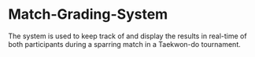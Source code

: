 # Match-Grading-System
The system is used to keep track of and display the results in real-time of both participants during a sparring match in a Taekwon-do tournament.
